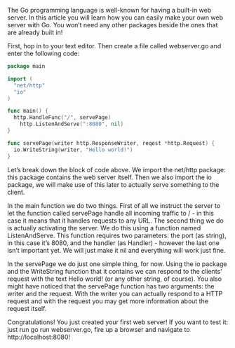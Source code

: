 The Go programming language is well-known for having a built-in web server. In this article you will learn how you can easily make your own web server with Go. You won’t need any other packages beside the ones that are already built in!

First, hop in to your text editor. Then create a file called webserver.go and enter the following code:
```go
package main

import (
  "net/http"
  "io"
)

func main() {
  http.HandleFunc("/", servePage)
	http.ListenAndServe(":8080", nil)
}

func servePage(writer http.ResponseWriter, reqest *http.Request) {
  io.WriteString(writer, "Hello world!")
}
```
Let’s break down the block of code above. We import the net/http package: this package contains the web server itself. Then we also import the io package, we will make use of this later to actually serve something to the client.

In the main function we do two things. First of all we instruct the server to let the function called servePage handle all incoming traffic to / - in this case it means that it handles requests to any URL. The second thing we do is actually activating the server. We do this using a function named ListenAndServe. This function requires two parameters: the port (as string), in this case it’s 8080, and the handler (as Handler) - however the last one isn’t important yet. We will just make it nil and everything will work just fine.

In the servePage we do just one simple thing, for now. Using the io package and the WriteString function that it contains we can respond to the clients’ request with the text Hello world! (or any other string, of course). You also might have noticed that the servePage function has two arguments: the writer and the request. With the writer you can actually respond to a HTTP request and with the request you may get more information about the request itself.

Congratulations! You just created your first web server! If you want to test it: just run go run webserver.go, fire up a browser and navigate to http://localhost:8080!
